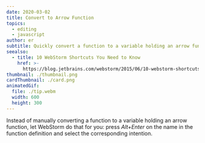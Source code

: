 ```yaml
---
date: 2020-03-02
title: Convert to Arrow Function
topics:
  - editing
  - javascript
author: er
subtitle: Quickly convert a function to a variable holding an arrow function.
seealso:
  - title: 10 WebStorm Shortcuts You Need to Know
    href: >-
      https://blog.jetbrains.com/webstorm/2015/06/10-webstorm-shortcuts-you-need-to-know/
thumbnail: ./thumbnail.png
cardThumbnail: ./card.png
animatedGif:
  file: ./tip.webm
  width: 600
  height: 300
---
```


Instead of manually converting a function to a variable holding an arrow function, let WebStorm
do that for you: press _Alt+Enter_ on the name in the function definition and select the
corresponding intention.

